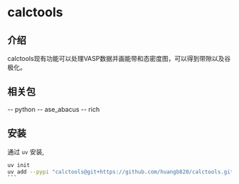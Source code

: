 # calctools
## 介绍
calctools现有功能可以处理VASP数据并画能带和态密度图，可以得到带隙以及谷极化。

## 相关包
-- python
-- ase_abacus
-- rich

## 安装
通过 `uv` 安装,

````bash
uv init
uv add --pypi "calctools@git+https://github.com/huangb820/calctools.git"
```
